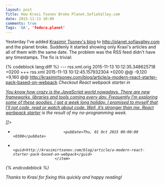 ```yaml
---
layout: post
Title: How Krasi Tsonev Broke Planet.SofiaValley.com
date: 2015-11-13 10:09
comments: true
Tags: 'QA', 'fedora.planet'
---
```


Yesterday I've added [Krasimir Tsonev's blog](http://krasimirtsonev.com/blog/) to
<http://planet.sofiavalley.com> and the planet broke. Suddenly it started showing
only Krasi's articles and all of them with the same date. The problem was the RSS
feed didn't have any timestamps. The fix is trivial:

{% codeblock lang:diff %}
--- rss.xml.orig	2015-11-13 10:12:35.348625718 +0200
+++ rss.xml	2015-11-13 10:12:45.157932304 +0200
@@ -9,120 +9,160 @@
                             <title><![CDATA[A modern React starter pack based on webpack]]></title>
                             <link>http://krasimirtsonev.com/blog/article/a-modern-react-starter-pack-based-on-webpack</link>
                             <description><![CDATA[<p><i>Checkout React webpack starter in <a href=\"https://github.com/krasimir/react-web<br /><p>You know how crazy is the JavaScript world nowadays. There are new frameworks, libraries and tools coming every day. Frequently I’m exploring some of these goodies. I got a week long holiday. I promised to myself that I’ll not code, read or watch about code. Well, it’s stronger than me. <a href=\"https://github.com/krasimir/react-webpack-starter\">React werbpack starter</a> is the result of my no-programming week.</p>]]></description>
+                            <pubDate>Thu, 01 Oct 2015 00:00:00 +0300</pubDate>
+                            <guid>http://krasimirtsonev.com/blog/article/a-modern-react-starter-pack-based-on-webpack</guid>
                         </item>
{% endcodeblock %}

Thanks to Krasi for fixing this quickly and happy reading!

